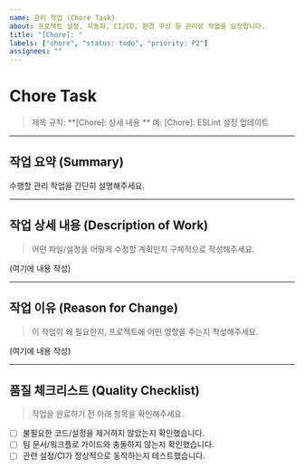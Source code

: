 ```yaml
---
name: 관리 작업 (Chore Task)
about: 프로젝트 설정, 자동화, CI/CD, 환경 구성 등 관리성 작업을 요청합니다.
title: "[Chore]: "
labels: ["chore", "status: todo", "priority: P2"]
assignees: ""
---
```


# Chore Task
> 제목 규칙: **[Chore]: 상세 내용 ** 예: [Chore]: ESLint 설정 업데이트

---

## 작업 요약 (Summary)
수행할 관리 작업을 간단히 설명해주세요.

---

## 작업 상세 내용 (Description of Work)
> 어떤 파일/설정을 어떻게 수정할 계획인지 구체적으로 작성해주세요.

(여기에 내용 작성)

---

## 작업 이유 (Reason for Change)
> 이 작업이 왜 필요한지, 프로젝트에 어떤 영향을 주는지 작성해주세요.

(여기에 내용 작성)

---

## 품질 체크리스트 (Quality Checklist)
> 작업을 완료하기 전 아래 항목을 확인해주세요.
- [ ] 불필요한 코드/설정을 제거하지 않았는지 확인했습니다.
- [ ] 팀 문서/워크플로 가이드와 충돌하지 않는지 확인했습니다.
- [ ] 관련 설정/CI가 정상적으로 동작하는지 테스트했습니다.
